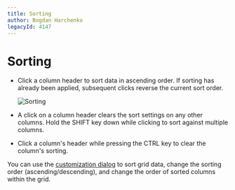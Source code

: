 ```yaml
---
title: Sorting
author: Bogdan Harchenko
legacyId: 4147
---
```

# Sorting
* Click a column header to sort data in ascending order. If sorting has already been applied, subsequent clicks reverse the current sort order.
	
	![Sorting](../../../images/img7289.png)
* A click on a column header clears the sort settings on any other columns. Hold the SHIFT key down while clicking to sort against multiple columns.
* Click a column's header while pressing the CTRL key to clear the column's sorting.

You can use the [customization dialog](../customization-dialog/sorting-page.md) to sort grid data, change the sorting order (ascending/descending), and change the order of sorted columns within the grid.